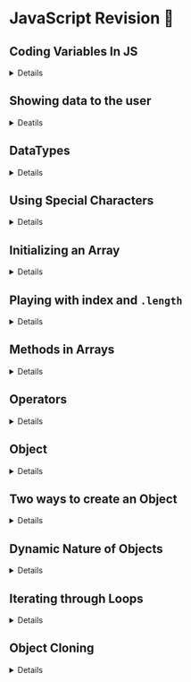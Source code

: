 # JavaScript Revision 🚀

## Coding Variables In JS

<details>

<br>

There are three ways to declare a variable in JS:

1. with the help of the `var` keyword.
2. with the help of the `let` keyword.
3. with the help of the `const` keyword.

[Code 🔗](./01.%20Introduction%20to%20Programming%20with%20JS/01.Declaring_a_variable.js)

---

</details>

<!-- ### Rules for variable creation

<details>

<summary>Details</summary>

<br/>

1. Variable can contain small alphabets, capital alphabets, digits, underscore `_`, and `$` is allowed.
2. Variables **can't** have space or any other special char like: `first var` OR `#firstVar` OR `@name = "Ravi"` ❌.
3. We give meaningful names to your variables.
4. Variables name cannot start with a digit but it can have digits in between or at the last.

  Example: 0james = 10 ❌ but james0 = 10✅

----
</details> -->

## Showing data to the user

<details>

<summary>Deatils</summary>

<br>

Displaying some value to the user will use `console.log()`. This is a built-in Function of JS.

This will take some input and it will display some output.

- We can pass direct value inside the `console.log()`  
  **Example:** `console.log(10)` will give us 10 as the output!

- We can even pass the variable to the `console.log()`
  **Example:** let num = 10;
  `console.log(num)` will give us 10 as the output because num is 10 stored in it

We can also pass multiple values to the console.log() which will print in the same line ❗️

**Example:**

```js
var name = "Swayam Terode";
console.log(12, name, "Pune");
```

**Output:**

```text
12 Swayam Terode Pune
```

---

</details>


## DataTypes

 <details>
 
 <summary>Details</summary>
 
 <br>

**Primitve DataTypes:**

- Atomic DataTypes.

  Example: Number

**Non-Primitive DataTypes:**

- DataType which is a composition of some other types.

  Example: Objects

### What values we can store in JS?

1. **Number**: `0`, `-324`, `234`, etc .....

2. **String**: Either "Swayam" OR 'Swayam' are the correct ways to declare a string. You can also use backtick ` `` `.

3. Boolean: True or False these technical keywords. In other words `0` or `1`
4. **Undefined**: This is keyword.

   This signifies that something which is not defined yet but may be in the future will be defined 🤔...

5. **Objects**: If we want to store the key-value pair, we  use Objects. Here the key will be unique.

Example:

``` js
//NUMBER
console.log("\nNumber DataType ⬇️\n");
var num = 10;
console.log(num);

// STRING
// There are three ways to define string
console.log("\nString DataType ⬇️\n");
var myName = `Swayam`;
console.log("Using backticks:", myName);

myName = "Akshay";
console.log("Using double quotes:", myName);

myName = "Kartik";
console.log("Using single quotes:", myName);

// BOOLEAN - true or false
console.log("\nBoolean DataType ⬇️\n");
var time = "10pm";
if (time == "10pm") console.log(true);
var time = "1pm";
if (time == "10pm") console.log(true);
else console.log(false);

// UNDEFINED
console.log("\nUnderstanding Undefined DataType ⬇️\n");
var profession;
console.log(profession);

//OBJECTS => Important
//acts as key-value pair

console.log("\nUnderstanding Objects as Non-Primitive DataType ⬇️\n");
var person = {
  name: "Swayam Terode",
  age: 21,
  gender: "Male",
  address: "📍Pune",
  college: "SPPU",
};
console.log(person);
```

**Output:**

![3.DataType](./Programming%20with%20JS/consoleOutputs/03.DataTypes.png)

[Code 🔗](./Programming%20with%20JS/01.Basics/03.DataTypes_In_JS_Primitives_and_Non_Primitives.js)

---

</details>


## Using Special Characters

<details>

<br>

In Js, there are many special characters but the most commonly used special character are `\n` and `\t`.

- `\n`: This means the end of the line.
- `\t`: This provides 4 spaces to the text.

Example:

```js
var text = "My name is Swayam \nI'm from Pune";
console.log(text);
text = "My name is Swayam \tI'm from Pune";
console.log(text);
```

Output:

<img src="./Programming%20with%20JS/consoleOutputs/04.SpecialChars.png" alt = "Special Char output"/>

---

</details>

<!---Array Methods Here--->

## Initializing an Array

<details>

<br>

The variable names is declared and assigned an array of strings.
The array contains four elements: `"Swayam", "Ram", "Sham",` and `"Raj"`.

```js
let names = ["Swayam", "Ram", "Sham", "Raj"];
```

**Outputting the Array:**

```js
console.log(names); // [ 'Swayam', 'Ram', 'Sham', 'Raj' ]
```

The code uses `console.log()` to print the value of the names array to the console.

**Another way of Declaring an Array (Not Recommended ❌):**

The code demonstrates an alternative way of declaring an array using the `new Array()` syntax. However, this method is not recommended and is less commonly used.

```js
let myNames = new Array("Name1", "Name2");
```

---

</details>

## Playing with index and `.length`

<details>

<br>
Consider this array

```js
let names = ["Swayam", "Ram", "Sham", "Raj"];
```

**Length of the array:**

The code starts by outputting a message to the console to indicate that it will display the length of the array.

```js
console.log(names.length); //4
```

**Displaying the array before modification:**

The code uses console.log() to print the current value of the names array to the console.

```js
console.log("Before: ", names); // Before:  [ 'Swayam', 'Ram', 'Sham', 'Raj' ]
```

**Modifying an array element:**

The code modifies the value at index 3 of the names array. It replaces the string "Raj" with "Vivek".

```js
names[3] = "Vivek"; // replacing string value at index 3 with Vivek.
```

**Displaying the array after modification:**

The code uses console.log() to print the modified value of the names array to the console.

```js
console.log("After: ", names); // After:  [ 'Swayam', 'Ram', 'Sham', 'Vivek' ]
```

---

</details>

## Methods in Arrays

<details>

### 1. push( )

<details>

<br>

> `.push()` method is used to add one or more elements to the end of an array.

**Displaying the array before modification:**

```js
console.log("\nBefore: ", names);
// [ 'Swayam', 'Ram', 'Sham', 'Vivek', 'Rahul' ]
```

**Inserting a new value at the end of the array:**

`.push()` method to add the string "Rahul" to the end of the names array.

```js
names.push("Rahul");
```

**Displaying the array after modification:**

```js
console.log("After: ", names);
// [ 'Swayam', 'Ram', 'Sham', 'Vivek', 'Rahul' ]
```

---

</details>

### 2. pop( )

<details>

<br>

- pops **last element** form the array.

```js
const num = [2, 3, 4, 5, 61, 1, 777];
num.pop(); //77
console.log(num);
// [ 2, 3, 4, 5, 61, 1 ]
```

---

</details>

### 3. slice( )

<details>

<br>

Using the `.slice()` method:

- This method allows us to create a new array that contains a portion of the original array, **specified by the starting and ending indices**.

```js
let names = [ 'Swayam', 'Ram', 'Sham', 'Vivek', 'Rahul' ]
console.log("names);
// [ 'Swayam', 'Ram', 'Sham', 'Vivek', 'Rahul' ]
console.log(names.slice(1, 3));
// [ 'Ram', 'Sham' ]
```

The code utilizes the `.slice()` method on the names array.

- In this case, `.slice(1, 3)` is called on the names array. It creates a new array that includes elements **starting from index 1 (inclusive) and ending before index 3 (exclusive).**

- Therefore, it extracts elements at indices `1` and `2`, which are `"Ram"` and `"Sham"` respectively.

---

</details>

### 4. splice( )

<details>

<br>

`.splice()` is used to modify an array **by removing, replacing, or adding elements** at a specified position.

```js
let fruits = ["Banana", "Apple", "Pineaaple", "watermellon"];
fruits.splice(1, 2, "Kiwi");
console.log("After: ", fruits);
// [ 'Banana', 'Kiwi', 'watermellon' ]
```

- In this case, `.splice(1, 2, "Kiwi")` is called on the fruits array. **This means starting at index 1, two elements will be removed, and the element "Kiwi" will be added in their place**.
- As a result, the element at index 1 ("Apple") and the element at index 2 ("Pineapple") are removed, and "Kiwi" is inserted in their position.

---

</details>

### 5. concat()

<details>

<br>

`concat()` method is used to combine two or more arrays into a new array. Here's an explanation of how concat() works:

```js
let array1 = [42, 2, 32];
let array2 = ["a", "gg", "cs"];
let array3 = [true, false];

let newArray = array1.concat(array2, array3);
console.log(newArray);
// [42, 2, 32, "a", "gg", "cs", true, false]
```

---

</details>

### 6. fill( )

<details>

<br>

`.fill()` method is used to fill all the elements of an array with a specified value. Here's an explanation of how .fill() works:

**Syntax:**

```js
array.fill(value, start, end);
```

```js
let cars = ["Honda", "Audi", "BMW", "Nothing", "Kia", "newCar"];
cars.fill("Maruti", 0, 3);
console.log(cars);
// Modified array: ["Maruti", "Maruti", "Maruti", "Nothing", "Kia", "newCar"]
```

The method `.fill()` is provided with three arguments:

- The value to fill the array with, which is "Maruti".
  - The **start index**, which is `0`. It indicates the index from which the filling should **start**.
  - The **end index**, which is `3`. It indicates the index before which the filling should **stop** (exclusive).
- Therefore, the elements at indices 0, 1, and 2 of the cars array ("Honda", "Audi", and "BMW") will be replaced with the value "Maruti".

---

</details>

### 7. includes( )

<details>

<br>

The `.includes()` method returns a boolean value.
It returns true if the specified element is found in the array, and false otherwise.

```js
// cars = ["Maruti", "Maruti", "Maruti", "Nothing", "Kia", "newCar"]
let ans = cars.includes("Kia");
console.log(ans); //returns true as Kia is present in the array.

ans = cars.includes("Ferrari");
console.log(ans); //returns flase as Ferrari is not present in the array.
```

---

</details>

### 8. indexOf()

<details>

<br>

The `.indexOf()` method returns the index of the first occurrence of the specified element within the array.

```js
const num = [1, 23, 4, 5, 4];
console.log(indexOf(4)); //returns 2
```

---

</details>

### 9. Array.isArray()

<details>

<br>

The `Array.isArray()` method returns a boolean value.

- It returns true if the provided value is an array.
- It returns false if the provided value is not an array.

```js
let numbers = [1, 2, 3];
console.log(Array.isArray(numbers)); // true

let name = "John";
console.log(Array.isArray(name)); // false

let object = { key: "value" };
console.log(Array.isArray(object)); // false
```

---

</details>

### 10. join()

<details>

<br>

**Parameters**:

**separator** (optional): The string used to separate each element of the array when they are concatenated into a single string. If not provided, a comma (,) is used as the default separator.
Return Value:

The `.join()` method returns a new string that is the result of concatenating all the elements of the array together, separated by the specified separator.

```js
let fruits = ["apple", "banana", "cherry"];
let result = fruits.join(", ");

console.log(result); // "apple, banana, cherry"
```

---

</details>

### 11. reverse( )

<details>

<br>

- reverse the entire array.

```js
let fruits = ["apple", "banana", "cherry"];
fruits.reverse();
console.log(fruits);
//["cherry", "banana", "apple" ]
```

----

</details>

### 12. shift( )

<details>

<br>

**Parameters:**

The `.shift()` method does not accept any parameters.

**Return Value:**

The `.shift()` method removes and returns the first element of an array.

```js
let numbers = [1, 2, 3, 4, 5];

let shiftedNumber = numbers.shift();
console.log(shiftedNumber); // 1
console.log(numbers); // [2, 3, 4, 5]
```

---

</details>

### 13. unshift( )

<details>

<br>

**Syntax:**

```js
array.unshift(element1, element2, ..., elementN)
```

**Parameters:**

element1, element2, ..., elementN: The elements to be added to the beginning of the array.

**Return Value:**

- The .unshift() method modifies the original array by adding one or more elements to the beginning of the array.
- It returns the new length of the array after the elements have been added.

**Functionality:**

- The `.unshift()` method adds one or more elements to the beginning of an array.
- It shifts the existing elements to higher indices to make space for the new elements.
- The elements are appended in the order they are provided as arguments, so the first element specified will be the first element in the modified array.

**Example:**

```js
let numbers = [4, 5, 6];

let newLength = numbers.unshift(1, 2, 3);
console.log(newLength); // 6
console.log(numbers); // [1, 2, 3, 4, 5, 6]
```

---

</details>

<!-- Methods End -->

### 14. split()

<details>

<br>

- The `.split()` method takes a string and splits it into an array of substrings based on the specified separator.
- It scans the original string from left to right and separates it into substrings whenever the separator is encountered.
- The resulting substrings are stored as elements in the resulting array.
- If the separator is not found in the string, the resulting array will contain only one element, which is the entire original string.

```js
let sentence = "This is a sample sentence.";

let words = sentence.split(" ");
console.log(words); // ["This", "is", "a", "sample", "sentence."]

let characters = sentence.split("");
console.log(characters);
// ["T", "h", "i", "s", " ", "i", "s", " ", "a", " ", "s", "a", "m", "p", "l", "e", " ", "s", "e", "n", "t", "e", "n", "c", "e", "."]
```

</details>

---

</details>

## Operators

<details>

<summary>Details</summary>

<br>

There are different types of operators

1. Arithmetic Operations:

- `+` : Addition
- `-` : Subtarction
- `/` : Division
- `*` : Multiplication
- `%` : Gives Remainder
- `**` : Exponent

2. Assignment Operators

- `=` : Directly assigns the value to the variable.
- `+=` : This is same as A = A + 2 OR A+=2 both are same.
- `-=` : This is same as A = A - 2 OR A-=2 both are same.
- `*=` : This is same as A = A _ 2 OR A_=2 both are same.
- `/=` : This is same as A = A / 2 OR A/=2 both are same.
- `%=` : This is same as A = A % 2 OR A%=2 both are same.

[Code 🔗](./01.%20Introduction%20to%20Programming%20with%20JS/05.Operators.js)

---

</details>


## Object

<details>
 
<summary>Details</summary>
 
<br>
 
> **Objects has property and behaviour.** Collection of key value pair.

**How do we add behavior to the object?**

We can add behavior by means of function. But any function created inside the object is **`Method`**.

### a. Object creation

- <details>

    <br>

  ``` js
  const objectName = {
    property1: value,
    property2: "value",
    property3: 10,

    //Method -> which gives behaviour to the Object
    functionName: function () {
      //console.log("I am a Method!")
      //args...
    },
  };
  ```

  Example:

  ``` js
  const rectangle = {
    length: 1,
    breadth: 2,
    draw: function () {
      console.log("This is Draw Method!");
    },
  };
  ```

  ***

    </details>

### b. Accessing the value of the objects:

- <details>

  Whenever we want to call the properties of the object we can use:

  ``` js
  console.log(rectangle.length);
  // rectangle.length in console directly 🚀
  ```

  **Output:**

  ```text
  1
  ```

  But when we have to call the **Method** we simply call it by:

  ```js
  rectangle.draw();
  ```

  **Output:**

  ```js
  This is Draw Method!
  ```

  ```js
  rectangle.draw; //this won't print anything as the draw is a Method!
  ```

  ***

    </details>

  </details>

## Two ways to create an Object

<details>

### `Factory Function`

<details>

<br>

> Factory function is mainly used to create multiple objects.

**Syntax:**

```js
function createRectangle() {
  return (details = {
    length: 3,
    breadth: 5,
    display() {
      console.log("This is an example of a factory function.");
    },
  });
}
```

**Accessing prop of the factory function:**

```js
let obj1 = createRectangle(); //this is how you access the factory function.
console.log(obj1); //this will print the function as object.
console.log(obj1.length); //this is how ypu can access any property.
console.log(obj1.display()); //this is how you access the METHOD.
```

**Passing parameters to the factory function:**

```js
function createUser(name, age) {
  return (userDetails = {
    name,
    age,
    display() {
      console.log("This is an example of a factory function.");
    },
  });
}
```

**Passing arguments to the factory function:**

```js
let obj = createUser("Ravi", 43); // Creating an object using the factory function and passing parameters.
console.log(obj); // Printing the created factory function -> gives o/p as Object.
```

---

</details>

### `Constructor Function`

<details>

- A constructor function is a function that is used to create objects.

- When a constructor function is called, it creates a new object and assigns it to the this keyword.
- The `this` keyword refers to the newly created object. The constructor function can then be used to set the properties of the object.

Example:

```js
function Person(name, age) {
  this.name = name;
  this.age = age;
}
```

- Accessing the constructor function:

```js
let obj2 = new Person();
```

</details>

---

</details>

## Dynamic Nature of Objects

<details>

<summary>Details</summary>

```js
// Dynamic Nature of Objects
console.log("\nDynamic Nature of Objects ⬇️\n");
const person1 = {
  name: "Swayam Terode", // property: name
  age: 19, // property: age
  draw: function () {
    // Defining a method named "draw" inside the object
    console.log("This is the draw method!"); // Displaying a message when the method is called
  },
};
console.log("Before Adding property:\n");
console.log(person1);
person1.address = "New York"; //📝 new property added
console.log("\nAfter Adding property:\n");
console.log(person1);
console.log("\n===========================");
console.log("\nBefore Deletion:\n");
console.log(person1);
delete person1.address; //Deleting the added property
console.log("\nAfter Deletion:\n");
console.log(person1);
```

**Output:**

![1](../JS/Programming%20with%20JS/consoleOutputs/5.DynamicNatureOfObejcts_1.png)

![2](../JS/Programming%20with%20JS/consoleOutputs/6.DynamicNatureOfObejcts_2.png)


> Functions are Object
> - Primitives are copied by the values.
>
> - References are copied by their Address ⭐️

---

</details>

## Iterating through Loops

<details>
  
  <br>

- <details>

  <summary>for-in loop</summary>

  ```js
  const car = {
    car1: "Audi",
    car2: "BMW",
  };

  for (let key in car) {
    console.log(key, car[key]);
  }
  ```

  > You can access the `car1:"Audi"` by `car1` by `key` and `Audi` by `car1[key]`.

  <br>

  </details>

  <br>

- <details>

  <summary>for-of loop</summary>

  ```js
  const countries = ["India", "Sri Lanka", "China", "USA"];
  const newCountries = [];

  // for of loop
  for (let country of countries) {
    newCountries.push(country.toUpperCase());
  }
  ```

  **Code Explaination:**

  - The code declares a constant variable called countries and assigns an array of country names to it: ["India", "Sri Lanka", "China", "USA"].
  - It declares an empty array called newCountries.
  - It uses a for...of loop to iterate over each element (country name) in the countries array.
  - Inside the loop, it converts each country name to uppercase using the toUpperCase() method.
  - It appends the capitalized country name to the newCountries array using the push() method.
  - After the loop finishes, the newCountries array will contain the capitalized versions of the country names from the countries array.

  **Output:**

  ```js
  ["INDIA", "SRI LANKA", "CHINA", "USA"];
  ```

  </details>

  ***

  <br>

</details>

</details>


## Object Cloning

<details>

<summary>Details</summary>

<br>

```js
// Object Cloning:
console.log("Object Cloning ⬇️\n");
console.log("Iteration Method:\n");

// Declaring an object car.
const car = {
  car1: "Audi",
  car2: "BMW",
};

console.log("car Object:", car);
//📝 Printing the car Object
// for (let key in car) {
//   console.log(car[key]);
// }

/** 🤔💭
 * Now I want to clone the exact same object into a different object
 * How to do it?
 */

// creating new object;
const newCar = {};
for (let key in car) {
  newCar[key] = car[key];
}
console.log("\nnewCar Object:", newCar);

//📝 Printing the newCar Object
// for (let key in newCar) {
//   console.log(newCar[key]);
//}
console.log("============================================");
// End of iterative method ✅

// 2.Object.assign method 🔥
console.log("\nObject.assign():\n");
console.log("car Object:", car);

const wip = Object.assign({}, car);
//Printing the new wip Object: using a for-in loop
// for (let key in wip) {
//   console.log(wip[key]);
// }

console.log("wip Object:", wip);
console.log("============================================");
// End of Object.assign code ✅

// Spread Operator
let marks = {
  eng: 90,
  math: 91,
  history: 90,
};

console.log("\nSpread Operator: \n", "\nObject marks ➡️ ", marks, "\n");
let updatedMarks = { ...marks };
console.log("Object updatedMarks ➡️ ", updatedMarks, "\n");
console.log("==========================================================\n");
// End of Spread Operator
```

**Output:**

<img src= "./01. Introduction to Programming with JS/consoleOutputs/Object cloning.png">

[Code 🔗](../JS/Programming%20with%20JS/01.Basics/07.Object%20Cloning.js)

---

</details>

<br>
